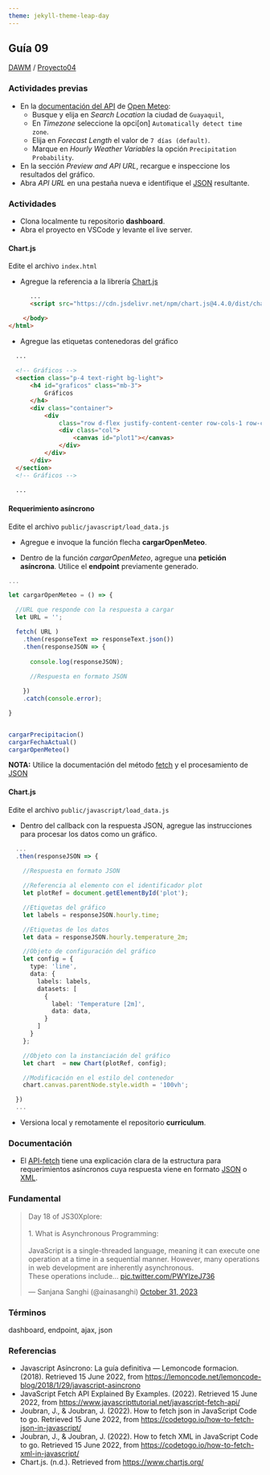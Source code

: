 ```yaml
---
theme: jekyll-theme-leap-day
---
```


## Guía 09

[DAWM](/DAWM/) / [Proyecto04](/DAWM/proyectos/2023/proyecto04)

### Actividades previas

* En la [documentación del API](https://open-meteo.com/en/docs) de [Open Meteo](https://open-meteo.com/):
  - Busque y elija en _Search Location_ la ciudad de `Guayaquil`,
  - En  _Timezone_ seleccione la opci[on] `Automatically detect time zone`.
  - Elija en _Forecast Length_ el valor de `7 días (default)`.
  - Marque en _Hourly Weather Variables_ la opción `Precipitation Probability`.
* En la sección _Preview and API URL_, recargue e inspeccione los resultados del gráfico.
* Abra _API URL_ en una pestaña nueva e identifique el [JSON](https://blog.greenroots.info/how-to-parse-json-in-javascript) resultante.

### Actividades

* Clona localmente tu repositorio **dashboard**.
* Abra el proyecto en VSCode y levante el live server.

#### Chart.js

Edite el archivo `index.html`

* Agregue la referencia a la librería [Chart.js](https://www.chartjs.org/)

```html
      ...
      <script src="https://cdn.jsdelivr.net/npm/chart.js@4.4.0/dist/chart.umd.min.js"></script>

    </body>
</html>
```

* Agregue las etiquetas contenedoras del gráfico

```html
  ... 
  
  <!-- Gráficos -->
  <section class="p-4 text-right bg-light">
      <h4 id="graficos" class="mb-3">
          Gráficos
      </h4>
      <div class="container">
          <div
              class="row d-flex justify-content-center row-cols-1 row-cols-md-1 g-4 mt-2">
              <div class="col">
                  <canvas id="plot1"></canvas>
              </div>
          </div>
      </div>
  </section>
  <!-- Gráficos -->
  
  ...
```

#### Requerimiento asíncrono

Edite el archivo `public/javascript/load_data.js`

* Agregue e invoque la función flecha **cargarOpenMeteo**.

* Dentro de la función _cargarOpenMeteo_, agregue una **petición asíncrona**. Utilice el **endpoint** previamente generado. 

```typescript
... 

let cargarOpenMeteo = () => {

  //URL que responde con la respuesta a cargar
  let URL = ''; 

  fetch( URL )
    .then(responseText => responseText.json())
    .then(responseJSON => {
      
      console.log(responseJSON);
      
      //Respuesta en formato JSON

    })
    .catch(console.error);

}


cargarPrecipitacion()
cargarFechaActual()
cargarOpenMeteo()
```

**NOTA:** Utilice la documentación del método [fetch](https://www.javascripttutorial.net/javascript-fetch-api/) y el procesamiento de [JSON](https://codetogo.io/how-to-fetch-json-in-javascript/)


#### Chart.js

Edite el archivo `public/javascript/load_data.js`

* Dentro del callback con la respuesta JSON, agregue las instrucciones para procesar los datos como un gráfico.

```typescript
  ...
  .then(responseJSON => {
        
    //Respuesta en formato JSON

    //Referencia al elemento con el identificador plot
    let plotRef = document.getElementById('plot');

    //Etiquetas del gráfico
    let labels = responseJSON.hourly.time;

    //Etiquetas de los datos
    let data = responseJSON.hourly.temperature_2m;

    //Objeto de configuración del gráfico
    let config = {
      type: 'line',
      data: {
        labels: labels, 
        datasets: [
          {
            label: 'Temperature [2m]',
            data: data, 
          }
        ]
      }
    };

    //Objeto con la instanciación del gráfico
    let chart  = new Chart(plotRef, config);

    //Modificación en el estilo del contenedor 
    chart.canvas.parentNode.style.width = '100vh';

  })
  ...
```

* Versiona local y remotamente el repositorio **curriculum**.


### Documentación

* El [API-fetch](https://www.javascripttutorial.net/javascript-fetch-api/) tiene una explicación clara de la estructura para requerimientos asíncronos cuya respuesta viene en formato [JSON](https://codetogo.io/how-to-fetch-json-in-javascript/) o [XML](https://codetogo.io/how-to-fetch-xml-in-javascript/).

### Fundamental

<blockquote class="twitter-tweet"><p lang="en" dir="ltr">Day 18 of JS30Xplore:<br><br>1. What is Asynchronous Programming:<br><br>JavaScript is a single-threaded language, meaning it can execute one operation at a time in a sequential manner. However, many operations in web development are inherently asynchronous.<br> These operations include… <a href="https://t.co/PWYIzeJ736">pic.twitter.com/PWYIzeJ736</a></p>&mdash; Sanjana Sanghi (@ainasanghi) <a href="https://twitter.com/ainasanghi/status/1719306612165468659?ref_src=twsrc%5Etfw">October 31, 2023</a></blockquote> <script async src="https://platform.twitter.com/widgets.js" charset="utf-8"></script>

### Términos

dashboard, endpoint, ajax, json

### Referencias

* Javascript Asíncrono: La guía definitiva — Lemoncode formacion. (2018). Retrieved 15 June 2022, from https://lemoncode.net/lemoncode-blog/2018/1/29/javascript-asincrono
* JavaScript Fetch API Explained By Examples. (2022). Retrieved 15 June 2022, from https://www.javascripttutorial.net/javascript-fetch-api/
* Joubran, J., & Joubran, J. (2022). How to fetch json in JavaScript Code to go. Retrieved 15 June 2022, from https://codetogo.io/how-to-fetch-json-in-javascript/
* Joubran, J., & Joubran, J. (2022). How to fetch XML in JavaScript Code to go. Retrieved 15 June 2022, from https://codetogo.io/how-to-fetch-xml-in-javascript/
* Chart.js. (n.d.). Retrieved from https://www.chartjs.org/